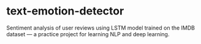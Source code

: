 # text-emotion-detector
Sentiment analysis of user reviews using LSTM model trained on the IMDB dataset — a practice project for learning NLP and deep learning.
